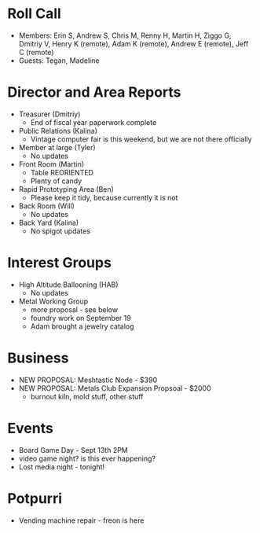 # Roll Call
- Members: Erin S, Andrew S, Chris M, Renny H, Martin H, Ziggo G, Dmitriy V, Henry K (remote), Adam K (remote), Andrew E (remote), Jeff C (remote)
- Guests: Tegan, Madeline

# Director and Area Reports
- Treasurer (Dmitriy)
  - End of fiscal year paperwork complete 
- Public Relations (Kalina)
  - Vintage computer fair is this weekend, but we are not there officially
- Member at large (Tyler)
  - No updates
- Front Room (Martin)
  - Table REORIENTED
  - Plenty of candy
- Rapid Prototyping Area (Ben)
  - Please keep it tidy, because currently it is not
- Back Room (Will)
  - No updates
- Back Yard (Kalina)
  - No spigot updates

# Interest Groups
- High Altitude Ballooning (HAB)
  - No updates
- Metal Working Group
  - more proposal - see below
  - foundry work on September 19
  - Adam brought a jewelry catalog

# Business
 - NEW PROPOSAL: Meshtastic Node - $390
 - NEW PROPOSAL: Metals Club Expansion Propsoal - $2000
   - burnout kiln, mold stuff, other stuff
    
# Events
- Board Game Day - Sept 13th 2PM
- video game night? is this ever happening?
- Lost media night - tonight!

# Potpurri
- Vending machine repair - freon is here
